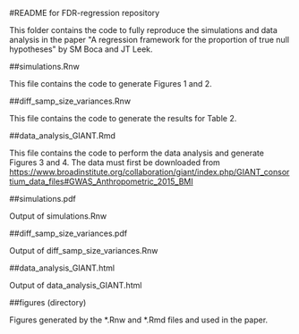 #README for FDR-regression repository

This folder contains the code to fully reproduce the simulations and data analysis in the paper
"A regression framework for the proportion of true null hypotheses" by SM Boca and JT Leek.

##simulations.Rnw

This file contains the code to generate Figures 1 and 2.

##diff_samp_size_variances.Rnw

This file contains the code to generate the results for Table 2.

##data_analysis_GIANT.Rmd

This file contains the code to perform the data analysis and generate Figures 3 and 4.
The data must first be downloaded from https://www.broadinstitute.org/collaboration/giant/index.php/GIANT_consortium_data_files#GWAS_Anthropometric_2015_BMI

##simulations.pdf

Output of simulations.Rnw

##diff_samp_size_variances.pdf

Output of diff_samp_size_variances.Rnw

##data_analysis_GIANT.html

Output of data_analysis_GIANT.html

##figures (directory)

Figures generated by the *.Rnw and *.Rmd files and used in the paper.

